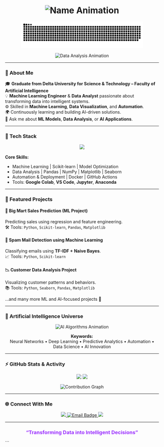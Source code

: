 <h1 align="center">
  <img src="https://readme-typing-svg.herokuapp.com?font=Orbitron&size=36&duration=3000&pause=1000&color=9B30FF,00E5FF&center=true&vCenter=true&width=700&lines=Abdallah+Elshahawy;Machine+Learning+Engineer;AI+Developer+%26+Data+Analyst;Transforming+Data+into+Intelligence" alt="Name Animation">
</h1>

<p align="center">
  <img src="https://raw.githubusercontent.com/platane/snk/output/github-contribution-grid-snake-dark.svg" width="400" alt="Heartbeat Line Animation">
</p>

<p align="center">
  <img src="https://cdn.dribbble.com/users/2054184/screenshots/6019682/data_analysis.gif" width="460" alt="Data Analysis Animation">
</p>

---

### 🧠 About Me  
🎓 **Graduate from Delta University for Science & Technology – Faculty of Artificial Intelligence**  
💡 **Machine Learning Engineer** & **Data Analyst** passionate about transforming data into intelligent systems.  
⚙️ Skilled in **Machine Learning**, **Data Visualization**, and **Automation**.  
🌍 Continuously learning and building AI-driven solutions.  
💬 Ask me about **ML Models**, **Data Analysis**, or **AI Applications**.

---

### 🧰 Tech Stack
<p align="center">
  <img src="https://skillicons.dev/icons?i=python,docker,github,vscode,jupyter,anaconda,git,linux" />
</p>

**Core Skills:**  
- Machine Learning | Scikit-learn | Model Optimization  
- Data Analysis | Pandas | NumPy | Matplotlib | Seaborn  
- Automation & Deployment | Docker | GitHub Actions  
- Tools: **Google Colab**, **VS Code**, **Jupyter**, **Anaconda**

---

### 🚀 Featured Projects  
#### 🏪 **Big Mart Sales Prediction (ML Project)**  
Predicting sales using regression and feature engineering.  
🛠 Tools: `Python`, `Scikit-learn`, `Pandas`, `Matplotlib`

#### 📧 **Spam Mail Detection using Machine Learning**  
Classifying emails using **TF-IDF + Naive Bayes**.  
📈 Tools: `Python`, `Scikit-learn`

#### 📉 **Customer Data Analysis Project**  
Visualizing customer patterns and behaviors.  
📚 Tools: `Python`, `Seaborn`, `Pandas`, `Matplotlib`

…and many more ML and AI-focused projects 🚀  

---

### 🧬 Artificial Intelligence Universe
<p align="center">
  <img src="https://cdn.dribbble.com/users/720825/screenshots/4004116/ai.gif" width="420" alt="AI Algorithms Animation">
</p>

<p align="center">
  <b>Keywords:</b><br>
  Neural Networks • Deep Learning • Predictive Analytics • Automation • Data Science • AI Innovation
</p>

---

### ⚡ GitHub Stats & Activity
<p align="center">
  <img src="https://github-readme-stats.vercel.app/api?username=abdallahelshahawy&show_icons=true&theme=tokyonight" height="165"/>
  <img src="https://github-readme-streak-stats.herokuapp.com/?user=abdallahelshahawy&theme=tokyonight" height="165"/>
</p>

<p align="center">
  <img src="https://github-readme-activity-graph.vercel.app/graph?username=abdallahelshahawy&bg_color=0D1117&color=9B30FF&line=00E5FF&point=FFFFFF&area=true" alt="Contribution Graph">
</p>

---

### 🌐 Connect With Me  
<p align="center">
  <a href="https://www.linkedin.com/in/abdallahelshahawey" target="_blank">
    <img src="https://img.shields.io/badge/-LinkedIn-0A66C2?style=for-the-badge&logo=linkedin&logoColor=white" />
  </a>
  <a href="mailto:eng.abdallahelshahawy@gmail.com" target="_blank">
    <img src="https://img.shields.io/badge/Email%20Me-9B30FF?style=for-the-badge&logo=gmail&logoColor=white" alt="Email Badge"/>
  </a>
  <a href="https://github.com/abdallahelshahawy" target="_blank">
    <img src="https://img.shields.io/badge/-GitHub-171515?style=for-the-badge&logo=github&logoColor=white" />
  </a>
</p>

---

<h3 align="center" style="color:#9B30FF;">“Transforming Data into Intelligent Decisions”</h3>
```
